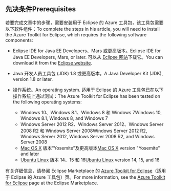 ## <a name="prerequisites"></a><span data-ttu-id="0d03c-101">先决条件</span><span class="sxs-lookup"><span data-stu-id="0d03c-101">Prerequisites</span></span>
<span data-ttu-id="0d03c-102">若要完成文章中的步骤，需要安装用于 Eclipse 的 Azure 工具包，该工具包需要以下软件组件：</span><span class="sxs-lookup"><span data-stu-id="0d03c-102">To complete the steps in his article, you will need to install the Azure Toolkit for Eclipse, which requires the following software components:</span></span>

* <span data-ttu-id="0d03c-103">Eclipse IDE for Java EE Developers、Mars 或更高版本。</span><span class="sxs-lookup"><span data-stu-id="0d03c-103">Eclipse IDE for Java EE Developers, Mars, or later.</span></span> <span data-ttu-id="0d03c-104">可以从 [Eclipse 网站](http://www.eclipse.org/downloads/)下载它。</span><span class="sxs-lookup"><span data-stu-id="0d03c-104">You can download it from the [Eclipse website](http://www.eclipse.org/downloads/).</span></span>
* <span data-ttu-id="0d03c-105">Java 开发人员工具包 (JDK) 1.8 或更高版本。</span><span class="sxs-lookup"><span data-stu-id="0d03c-105">A Java Developer Kit (JDK), version 1.8 or later.</span></span>
* <span data-ttu-id="0d03c-106">操作系统。</span><span class="sxs-lookup"><span data-stu-id="0d03c-106">An operating system.</span></span> <span data-ttu-id="0d03c-107">适用于 Eclipse 的 Azure 工具包已在以下操作系统上通过测试：</span><span class="sxs-lookup"><span data-stu-id="0d03c-107">The Azure Toolkit for Eclipse has been tested on the following operating systems:</span></span>
  
  * <span data-ttu-id="0d03c-108">Windows 10、Windows 8.1、Windows 8 和 Windows 7</span><span class="sxs-lookup"><span data-stu-id="0d03c-108">Windows 10, Windows 8.1, Windows 8, and Windows 7</span></span>
  * <span data-ttu-id="0d03c-109">Windows Server 2012 R2、Windows Server 2012、Windows Server 2008 R2 和 Windows Server 2008</span><span class="sxs-lookup"><span data-stu-id="0d03c-109">Windows Server 2012 R2, Windows Server 2012, Windows Server 2008 R2, and Windows Server 2008</span></span>
  * <span data-ttu-id="0d03c-110">[Mac OS X](http://www.apple.com/osx) 版本“Yosemite”及更高版本</span><span class="sxs-lookup"><span data-stu-id="0d03c-110">[Mac OS X](http://www.apple.com/osx) version "Yosemite" and later</span></span>
  * <span data-ttu-id="0d03c-111">[Ubuntu Linux](http://www.ubuntu.com) 版本 14、15 和 16</span><span class="sxs-lookup"><span data-stu-id="0d03c-111">[Ubuntu Linux](http://www.ubuntu.com) version 14, 15, and 16</span></span>

<span data-ttu-id="0d03c-112">有关详细信息，请参阅 Eclipse Marketplace 的 [Azure Toolkit for Eclipse](http://marketplace.eclipse.org/content/azure-toolkit-eclipse)（适用于 Eclipse 的 Azure 工具包）页。</span><span class="sxs-lookup"><span data-stu-id="0d03c-112">For more information, see the [Azure Toolkit for Eclipse](http://marketplace.eclipse.org/content/azure-toolkit-eclipse) page at the Eclipse Marketplace.</span></span>

<!--
> [!IMPORTANT]
> If you are using the Azure Toolkit for Eclipse on Windows, the toolkit requires installing the Azure SDK 2.9.6 or later in order to use the Azure emulator. You have two options for installing the Azure SDK:
> 
> * You can download and install the Azure SDK by using the [Web Platform Installer (WebPI)](http://go.microsoft.com/fwlink/?LinkID=252838).
> * If you do not have the Azure SDK installed when you create your first Azure deployment project, you will be prompted to automatically download install the requisite version of the Azure SDK.
> 
> Note that the Azure SDK is required on Windows only.
> 
> 
-->
